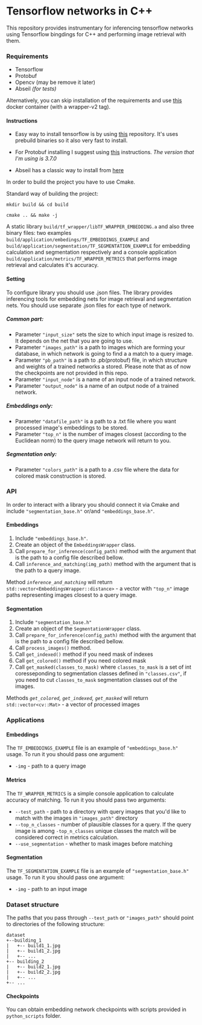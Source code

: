 # Tensorflow networks in C++

This repository provides instrumentary for inferencing tensorflow networks using Tensorflow bingdings for C++ 
and performing image retrieval with them.

### Requirements

* Tensorflow
* Protobuf
* Opencv (may be remove it later)
* Abseil _(for tests)_

Alternatively, you can skip installation of the requirements and use 
[this](https://hub.docker.com/r/uclh/tensorflow-cpp-opencv) docker container (with a wrapper-v2 tag). 
#### Instructions

* Easy way to install tensorflow is by using [this](https://github.com/leggedrobotics/tensorflow-cpp) repository. 
It's uses prebuild binaries so it also very fast to install.

* For Protobuf installing I suggest using [this](https://github.com/protocolbuffers/protobuf/blob/master/src/README.md) instructions.
_The version that I'm using is 3.7.0_

* Abseil has a classic way to install from [here](https://github.com/abseil/abseil-cpp)

 In order to build the project you have to use Cmake.
 
 Standard way of building the project:

 `mkdir build && cd build`

 `cmake .. && make -j`
 
 A static library `build/tf_wrapper/libTF_WRAPPER_EMBEDDING.a` and also three binary files: two examples  
 `build/application/embedings/TF_EMBEDDINGS_EXAMPLE` and `build/application/segmentation/TF_SEGMENTATION_EXAMPLE` 
 for embedding calculation and segmentation respectively and a console application 
 `build/application/metrics/TF_WRAPPER_METRICS` that performs image retrieval and calculates it's accuracy.

#### Setting

To configure library you should use .json files. The library provides inferencing tools for embedding nets for image 
retrieval and segmentation nets. You should use separate .json files for each type of network.

##### Common part:
* Parameter `"input_size"` sets the size to which input image is resized to. It depends on the net that you are going
to use.
* Parameter `"images_path"` is a path to images which are forming your database, in which network is going to find a 
a match to a query image.
* Parameter `"pb_path"` is a path to .pb(protobuf) file, in which structure and weights of a trained networks a stored. 
Please note that as of now the checkpoints are not provided in this repo.
* Parameter `"input_node"` is a name of an input node of a trained network.
* Parameter `"output_node"` is a name of an output node of a trained network.

##### Embeddings only:
* Parameter `"datafile_path"` is a path to a .txt file where you want processed image's embeddings to be stored.
* Parameter `"top_n"` is the number of images closest (according to the Euclidean norm) to the query image
network will return to you.

##### Segmentation only:
* Parameter `"colors_path"` is a path to a .csv file where the data for colored mask construction is stored. 

### API
In order to interact with a library you should connect it via Cmake and include `"segmentation_base.h"` 
or/and `"embeddings_base.h"`.

#### Embeddings

1. Include `"embeddings_base.h"`.
2. Create an object of the `EmbeddingsWrapper` class.
3. Call `prepare_for_inference(config_path)` method with the argument that is the path to a config file 
 described bellow.
4. Call `inference_and_matching(img_path)` method with the argument that is the path to a query image.

Method _`inference_and_matching`_ will return `std::vector<EmbeddingsWrapper::distance>` - a vector with `"top_n"` image
 paths representing images closest to a query image. 

#### Segmentation

1. Include `"segmentation_base.h"`
2. Create an object of the `SegmentationWrapper` class.
3. Call `prepare_for_inference(config_path)` method with the argument that is the path to a config file 
 described bellow.
4. Call `process_images()` method. 
5. Call `get_indexed()` method if you need mask of indexes
6. Call `get_colored()` method if you need colored mask
7. Call `get_masked(classes_to_mask)` where `classes_to_mask` is a set of int coresseponding to segmentation classes
 defined in `"classes.csv"`, if you need to cut `classes_to_mask` segmentation classes out of the images.

Methods _`get_colored`, `get_indexed`, `get_masked`_ will return `std::vector<cv::Mat>` - a vector of processed 
images

### Applications

#### Embeddings
The `TF_EMBEDDINGS_EXAMPLE` file is an example of `"embeddings_base.h"` usage. To run it you should pass 
one argument:

* `-img` - path to a query image

#### Metrics
The `TF_WRAPPER_METRICS` is a simple console application to calculate accuracy of matching. To run it you should pass two arguments:

* `--test_path` - path to a directory with query images that you'd like to match with the images in `"images_path"` directory
* `--top_n_classes` - number of plausible classes for a query. If the query image is among `-top_n_classes` unique classes
the match will be considered correct in metrics calculation.
* `--use_segmentation` - whether to mask images before matching

#### Segmentation
The `TF_SEGMENTATION_EXAMPLE` file is an example of `"segmentation_base.h"` usage. To run it you should pass 
one argument:

* `-img` - path to an input image

### Dataset structure
The paths that you pass through `--test_path` or `"images_path"` should point to directories of the following structure:

```
dataset
+--building_1
|   +-- build1_1.jpg
|   +-- build1_2.jpg
|   +-- ...
+-- building_2
|   +-- build2_1.jpg
|   +-- build2_2.jpg
|   +-- ...
+-- ...

```

#### Checkpoints
You can obtain embedding network checkpoints with scripts provided in `python_scripts` folder.

